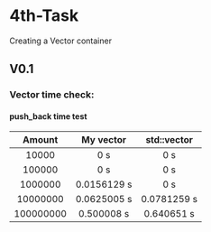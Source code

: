 # 4th-Task

Creating a Vector container

## V0.1
### Vector time check:

#### push_back time test

| Amount | My vector | std::vector 
| :---: | :---: | :---:
| 10000 | 0 s | 0 s
| 100000 | 0 s | 0 s
| 1000000 | 0.0156129 s | 0 s
| 10000000 | 0.0625005 s | 0.0781259 s
| 100000000 | 0.500008 s | 0.640651 s
